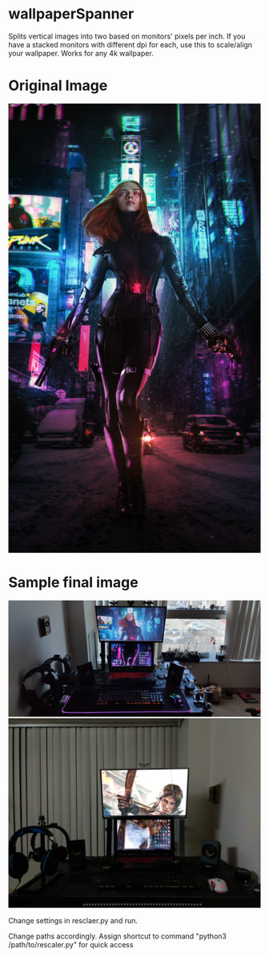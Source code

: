 # wallpaperSpanner
Splits vertical images into two based on monitors' pixels per inch.
If you have a stacked monitors with different dpi for each, use this to scale/align your wallpaper. Works for any 4k wallpaper.

# Original Image
![annotated](cyberpunk-2077-black-widow-ve-2160x3840.jpg)

# Sample final image
![annotated](IMG_20200211_105810.jpg)
![annotated](IMG_20190103_215654.jpg)



Change settings in resclaer.py and run.

Change paths accordingly.
Assign shortcut to command "python3 /path/to/rescaler.py" for quick access
